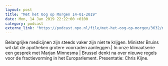 ```yaml
---
layout: post
title: "Met het Oog op Morgen 14-01-2019"
date: Mon, 14 Jan 2019 22:22:00 +0100
category: podcast
externe_link: "https://podcast.npo.nl/file/met-het-oog-op-morgen/3632/nporadio1_met-het-oog-op-morgen_20190114_met-het-oog-op-morgen-14-01-2019_LO2P7R.mp3"
---
```


Belangrijke medicijnen zijn steeds vaker zijn niet te krijgen. Minister Bruins wil dat de apotheken grotere voorraden aanleggen.| In onze klimaatserie een gesprek met Marjan Minnesma | Brussel denkt na over nieuwe regels voor de fractievorming in het Europarlement. Presentatie: Chris Kijne.

